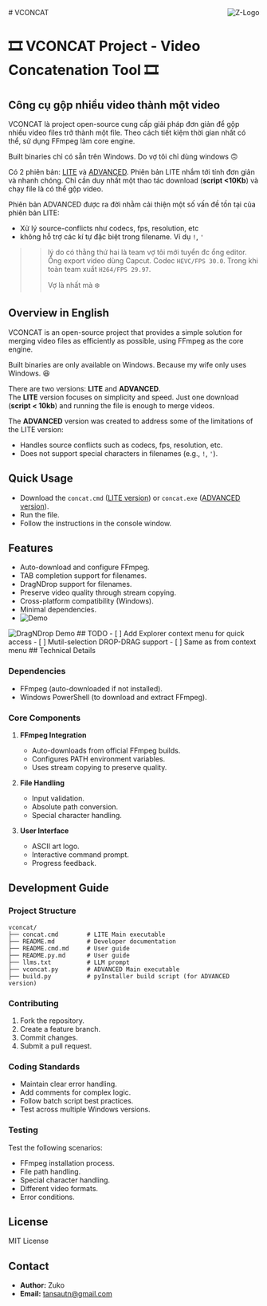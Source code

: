 <a href="http://zuko.pro/">
    <img src="https://avatars0.githubusercontent.com/u/6666271?v=3&s=96" alt="Z-Logo"
         title="Halu Universe" align="right" />
</a>
# VCONCAT

# :film_strip: VCONCAT Project - Video Concatenation Tool :film_strip:

## Công cụ gộp nhiều video thành một video
VCONCAT là project open-source cung cấp giải pháp đơn giản để gộp nhiều video files trở thành một file. Theo cách tiết kiệm thời gian nhất có thể, sử dụng FFmpeg làm core engine.

Built binaries chỉ có sẵn trên Windows. Do vợ tôi chỉ dùng windows :upside_down_face:

Có 2 phiên bản: [LITE](./README.cmd.md) và [ADVANCED](./README.py.md).
Phiên bản LITE nhắm tới tính đơn giản và nhanh chóng. Chỉ cần duy nhất một thao tác download (**script <10Kb**) và chạy file là có thể gộp video.

Phiên bản ADVANCED được ra đời nhằm cải thiện một số vấn đề tồn tại của phiên bản LITE:
- Xử lý source-conflicts như codecs, fps, resolution, etc
- không hỗ trợ các kí tự đặc biệt trong filename. Ví dụ `!`, `'`
  
>> lý do có thằng thứ hai là team vợ tôi mới tuyển đc ổng editor. Ổng export video dùng Capcut. Codec `HEVC/FPS 30.0`. Trong khi toàn team xuất `H264/FPS 29.97`.
>> 
>>Vợ là nhất mà :snowflake:

## Overview in English
VCONCAT is an open-source project that provides a simple solution for merging video files as efficiently as possible, using FFmpeg as the core engine.  

Built binaries are only available on Windows. Because my wife only uses Windows. 😆  

There are two versions: **LITE** and **ADVANCED**.  
The **LITE** version focuses on simplicity and speed. Just one download (**script < 10kb**) and running the file is enough to merge videos.  

The **ADVANCED** version was created to address some of the limitations of the LITE version:  
- Handles source conflicts such as codecs, fps, resolution, etc.  
- Does not support special characters in filenames (e.g., `!`, `'`).  

## Quick Usage  
- Download the `concat.cmd` ([LITE version](https://raw.githubusercontent.com/tansautn/vconcat/master/concat.cmd)) or `concat.exe` ([ADVANCED version](./releases/latest)).  
- Run the file.  
- Follow the instructions in the console window.  

## Features  
- Auto-download and configure FFmpeg.  
- TAB completion support for filenames.  
- DragNDrop support for filenames.
- Preserve video quality through stream copying.  
- Cross-platform compatibility (Windows).  
- Minimal dependencies.  
- ![Demo](https://github.com/user-attachments/assets/ba21b1dd-5456-4c15-9e19-6ef9b94b4d22)
<img src="https://github.com/user-attachments/assets/ba21b1dd-5456-4c15-9e19-6ef9b94b4d22" alt="DragNDrop Demo" />
## TODO
- [ ] Add Explorer context menu for quick access
- [ ] Mutil-selection DROP-DRAG support
- [ ] Same as from context menu
## Technical Details  

### Dependencies  
- FFmpeg (auto-downloaded if not installed).  
- Windows PowerShell (to download and extract FFmpeg).  

### Core Components  
1. **FFmpeg Integration**  
   - Auto-downloads from official FFmpeg builds.  
   - Configures PATH environment variables.  
   - Uses stream copying to preserve quality.  

2. **File Handling**  
   - Input validation.  
   - Absolute path conversion.  
   - Special character handling.  

3. **User Interface**  
   - ASCII art logo.  
   - Interactive command prompt.  
   - Progress feedback.  

## Development Guide  

### Project Structure  
```
vconcat/
├── concat.cmd        # LITE Main executable
├── README.md         # Developer documentation
├── README.cmd.md     # User guide
├── README.py.md      # User guide
├── llms.txt          # LLM prompt
├── vconcat.py        # ADVANCED Main executable
├── build.py          # pyInstaller build script (for ADVANCED version)

```  

### Contributing  
1. Fork the repository.  
2. Create a feature branch.  
3. Commit changes.  
4. Submit a pull request.  

### Coding Standards  
- Maintain clear error handling.  
- Add comments for complex logic.  
- Follow batch script best practices.  
- Test across multiple Windows versions.  

### Testing  
Test the following scenarios:  
- FFmpeg installation process.  
- File path handling.  
- Special character handling.  
- Different video formats.  
- Error conditions.  

## License  
MIT License  

## Contact  
- **Author:** Zuko  
- **Email:** tansautn@gmail.com  
